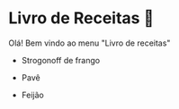 # Livro de Receitas :orange_book:

Olá! Bem vindo ao menu "Livro de receitas"

- Strogonoff de frango

- Pavê
- Feijão
